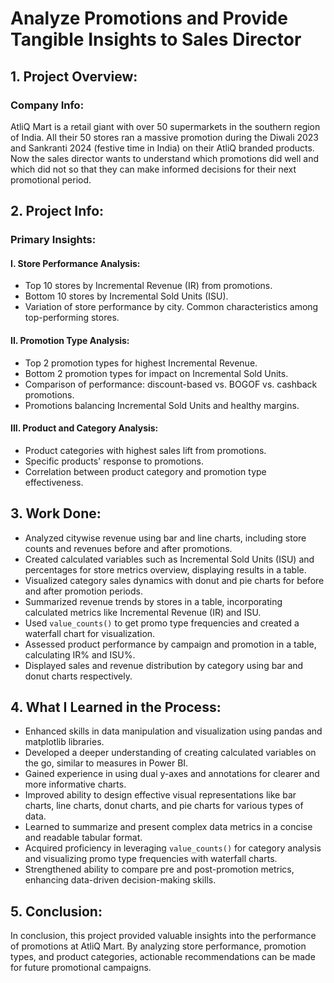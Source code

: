 # Analyze Promotions and Provide Tangible Insights to Sales Director

## 1. Project Overview:

### Company Info:
AtliQ Mart is a retail giant with over 50 supermarkets in the southern region of India. All their 50 stores ran a massive promotion during the Diwali 2023 and Sankranti 2024 (festive time in India) on their AtliQ branded products. Now the sales director wants to understand which promotions did well and which did not so that they can make informed decisions for their next promotional period.

## 2. Project Info:

### Primary Insights:

#### I. Store Performance Analysis:
- Top 10 stores by Incremental Revenue (IR) from promotions.
- Bottom 10 stores by Incremental Sold Units (ISU).
- Variation of store performance by city. Common characteristics among top-performing stores.

#### II. Promotion Type Analysis:
- Top 2 promotion types for highest Incremental Revenue.
- Bottom 2 promotion types for impact on Incremental Sold Units.
- Comparison of performance: discount-based vs. BOGOF vs. cashback promotions.
- Promotions balancing Incremental Sold Units and healthy margins.

#### III. Product and Category Analysis:
- Product categories with highest sales lift from promotions.
- Specific products' response to promotions.
- Correlation between product category and promotion type effectiveness.

## 3. Work Done:

- Analyzed citywise revenue using bar and line charts, including store counts and revenues before and after promotions.
- Created calculated variables such as Incremental Sold Units (ISU) and percentages for store metrics overview, displaying results in a table.
- Visualized category sales dynamics with donut and pie charts for before and after promotion periods.
- Summarized revenue trends by stores in a table, incorporating calculated metrics like Incremental Revenue (IR) and ISU.
- Used `value_counts()` to get promo type frequencies and created a waterfall chart for visualization.
- Assessed product performance by campaign and promotion in a table, calculating IR% and ISU%.
- Displayed sales and revenue distribution by category using bar and donut charts respectively.

## 4. What I Learned in the Process:

- Enhanced skills in data manipulation and visualization using pandas and matplotlib libraries.
- Developed a deeper understanding of creating calculated variables on the go, similar to measures in Power BI.
- Gained experience in using dual y-axes and annotations for clearer and more informative charts.
- Improved ability to design effective visual representations like bar charts, line charts, donut charts, and pie charts for various types of data.
- Learned to summarize and present complex data metrics in a concise and readable tabular format.
- Acquired proficiency in leveraging `value_counts()` for category analysis and visualizing promo type frequencies with waterfall charts.
- Strengthened ability to compare pre and post-promotion metrics, enhancing data-driven decision-making skills.

## 5. Conclusion:

In conclusion, this project provided valuable insights into the performance of promotions at AtliQ Mart. By analyzing store performance, promotion types, and product categories, actionable recommendations can be made for future promotional campaigns.


